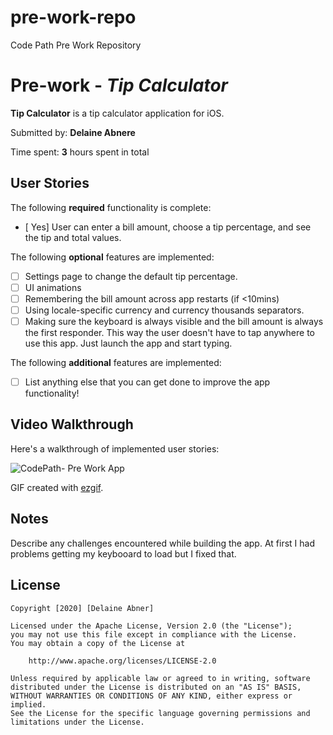 # pre-work-repo
Code Path Pre Work Repository

# Pre-work - *Tip Calculator*

**Tip Calculator** is a tip calculator application for iOS.

Submitted by: **Delaine Abnere**

Time spent: **3** hours spent in total

## User Stories

The following **required** functionality is complete:

* [ Yes] User can enter a bill amount, choose a tip percentage, and see the tip and total values.

The following **optional** features are implemented:
* [ ] Settings page to change the default tip percentage.
* [ ] UI animations
* [ ] Remembering the bill amount across app restarts (if <10mins)
* [ ] Using locale-specific currency and currency thousands separators.
* [ ] Making sure the keyboard is always visible and the bill amount is always the first responder. This way the user doesn't have to tap anywhere to use this app. Just launch the app and start typing.

The following **additional** features are implemented:

- [ ] List anything else that you can get done to improve the app functionality!

## Video Walkthrough 

Here's a walkthrough of implemented user stories:

<img src='ezgif.com-video-to-gif' title='CodePath- Pre Work App' width='' alt='CodePath- Pre Work App' />

GIF created with [ezgif](ezgif.com).

## Notes

Describe any challenges encountered while building the app.
At first I had problems getting my keybooard to load but I fixed that.

## License

    Copyright [2020] [Delaine Abner]

    Licensed under the Apache License, Version 2.0 (the "License");
    you may not use this file except in compliance with the License.
    You may obtain a copy of the License at

        http://www.apache.org/licenses/LICENSE-2.0

    Unless required by applicable law or agreed to in writing, software
    distributed under the License is distributed on an "AS IS" BASIS,
    WITHOUT WARRANTIES OR CONDITIONS OF ANY KIND, either express or implied.
    See the License for the specific language governing permissions and
    limitations under the License.
